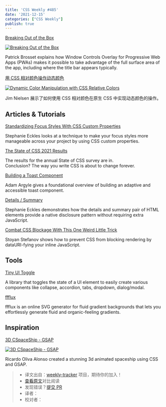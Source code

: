 ```yaml
---
title: 'CSS Weekly #485'
date: '2021-12-15'
categories: ["CSS Weekly"]
publish: true
---
```


[Breaking Out of the Box](https://alistapart.com/article/breaking-out-of-the-box/?utm_source=CSS-Weekly&utm_campaign=Issue-485&utm_medium=web)

[![Breaking Out of the Box](https://css-weekly.com/wp-content/uploads/2021/12/breaking-out-of-the-box.jpg)](https://alistapart.com/article/breaking-out-of-the-box/?utm_source=CSS-Weekly&utm_campaign=Issue-485&utm_medium=web)
<!--以上是预览信息，图片一张或限制百字左右，前者优先-->
<!-- more -->
Patrick Brosset explains how Window Controls Overlay for Progressive Web Apps (PWAs) makes it possible to take advantage of the full surface area of the app, including where the title bar appears typically.

[用 CSS 相对颜色操作动态颜色](./dynamic_color_manipulation_with_css_relative_colors.md)

[![Dynamic Color Manipulation with CSS Relative Colors](https://css-weekly.com/wp-content/uploads/2021/12/dynamic-color-manipulation-with-css-relative-colors.jpg)](https://blog.jim-nielsen.com/2021/css-relative-colors/?utm_source=CSS-Weekly&utm_campaign=Issue-485&utm_medium=web)

Jim Nielsen 展示了如何使用 CSS 相对颜色在原生 CSS 中实现动态颜色的操作。

## Articles & Tutorials

[Standardizing Focus Styles With CSS Custom Properties](https://css-tricks.com/standardizing-focus-styles-with-css-custom-properties/?utm_source=CSS-Weekly&utm_campaign=Issue-485&utm_medium=web)

Stephanie Eckles looks at a technique to make your focus styles more manageable across your project by using CSS custom properties.

[The State of CSS 2021 Results](https://2021.stateofcss.com/en-US/demographics/?utm_source=CSS-Weekly&utm_campaign=Issue-485&utm_medium=web)

The results for the annual State of CSS survey are in.  
Conclusion? The way you write CSS is about to change forever.

[Building a Toast Component](https://web.dev/building-a-toast-component/?utm_source=CSS-Weekly&utm_campaign=Issue-485&utm_medium=web)

Adam Argyle gives a foundational overview of building an adaptive and accessible toast component.

[Details / Summary](https://12daysofweb.dev/2021/details-summary/?utm_source=CSS-Weekly&utm_campaign=Issue-485&utm_medium=web)

Stephanie Eckles demonstrates how the details and summary pair of HTML elements provide a native disclosure pattern without requiring extra JavaScript.

[Combat CSS Blockage With This One Weird Little Trick](https://calendar.perfplanet.com/2021/combat-css-blockage-with-this-one-weird-little-trick/?utm_source=CSS-Weekly&utm_campaign=Issue-485&utm_medium=web)

Stoyan Stefanov shows how to prevent CSS from blocking rendering by dataURI-fying your inline JavaScript.

## Tools

[Tiny UI Toggle](https://github.com/NigelOToole/tiny-ui-toggle?utm_source=CSS-Weekly&utm_campaign=Issue-485&utm_medium=web)

A library that toggles the state of a UI element to easily create various components like collapse, accordion, tabs, dropdown, dialog/modal.

[ffflux](https://fffuel.co/ffflux/?utm_source=CSS-Weekly&utm_campaign=Issue-485&utm_medium=web)

ffflux is an online SVG generator for fluid gradient backgrounds that lets you effortlessly generate fluid and organic-feeling gradients.

## Inspiration

[3D CSpaceShip - GSAP](https://codepen.io/ricardoolivaalonso/pen/poWbBdK?utm_source=CSS-Weekly&utm_campaign=Issue-485&utm_medium=web)

[![3D CSpaceShip - GSAP](https://css-weekly.com/wp-content/uploads/2021/12/3d-cspaceship-gsap.jpg)](https://codepen.io/ricardoolivaalonso/pen/poWbBdK?utm_source=CSS-Weekly&utm_campaign=Issue-485&utm_medium=web)

Ricardo Oliva Alonso created a stunning 3d animated spaceship using CSS and GSAP.

> * 译文出自：[weekly-tracker](https://github.com/FEDarling/weekly-tracker) 项目，期待你的加入！
> * [查看原文](https://css-weekly.com/issue-485/)对比阅读
> * 发现错误？[提交 PR](https://github.com/FEDarling/weekly-tracker/blob/main/weeklys/css_weekly/485/README.md)
> * 译者：
> * 校对者：